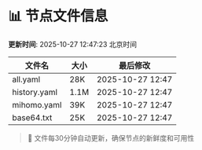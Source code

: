 # 📊 节点文件信息

**更新时间**: 2025-10-27 12:47:23 北京时间

| 文件名 | 大小 | 最后修改 |
|--------|------|----------|
| all.yaml | 28K | 2025-10-27 12:47 |
| history.yaml | 1.1M | 2025-10-27 12:47 |
| mihomo.yaml | 39K | 2025-10-27 12:47 |
| base64.txt | 25K | 2025-10-27 12:47 |

> 🔄 文件每30分钟自动更新，确保节点的新鲜度和可用性
